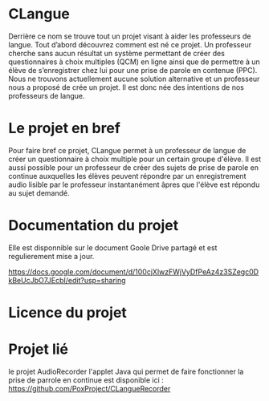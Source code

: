 CLangue
=======

Derrière ce nom se trouve tout un projet visant à aider les professeurs de langue. Tout d’abord découvrez comment est né ce projet. Un professeur cherche sans aucun résultat un système permettant  de créer des questionnaires à choix multiples (QCM) en ligne ainsi que de permettre à un élève de s’enregistrer chez lui pour une prise de parole en contenue (PPC). Nous ne trouvons actuellement aucune solution alternative et un professeur nous a proposé de crée un projet. Il est donc née des intentions de nos professeurs de langue.

Le projet en bref
================

Pour faire bref ce projet, CLangue permet à un professeur de langue de créer un questionnaire à choix multiple pour un certain groupe d'élève. Il est aussi possible pour un professeur de créer des sujets de prise de parole en continue auxquelles les élèves peuvent répondre par un enregistrement audio lisible par le professeur instantanément âpres que l'élève est répondu au sujet demandé. 

Documentation du projet
=======================

Elle est disponnible sur le document Goole Drive partagé et est regulierement mise a jour.

https://docs.google.com/document/d/100cjXlwzFWjVyDfPeAz4z3SZegc0DkBeUcJbO7JEcbI/edit?usp=sharing

Licence du projet 
=================


Projet lié
==========

le projet AudioRecorder l'applet Java qui permet de faire fonctionner la prise de parrole en continue est disponible ici : https://github.com/PoxProject/CLangueRecorder
